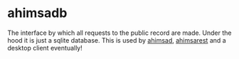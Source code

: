 ahimsadb
========

The interface by which all requests to the public record are made. 
Under the hood it is just a sqlite database. 
This is used by [ahimsad](https://github.com/NSkelsey/ahimsad), [ahimsarest](https://github.com/NSkelsey/ahimsarest) and a desktop client eventually!
